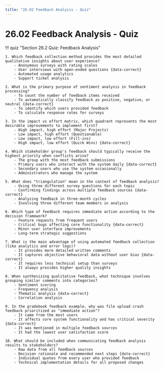 ```yaml
---
title: "26.02 Feedback Analysis - Quiz"
---
```


# 26.02 Feedback Analysis - Quiz

!!! quiz "Section 26.2 Quiz: Feedback Analysis"

    1. Which feedback collection method provides the most detailed qualitative insights about user experience?
        - Anonymous surveys with rating scales
        - User interviews with open-ended questions {data-correct}
        - Automated usage analytics
        - Support ticket analysis

    2. What is the primary purpose of sentiment analysis in feedback processing?
        - To count the number of feedback items received
        - To automatically classify feedback as positive, negative, or neutral {data-correct}
        - To identify which users provided feedback
        - To calculate response rates for surveys

    3. In the impact vs effort matrix, which quadrant represents the most desirable improvements to implement first?
        - High impact, high effort (Major Projects)
        - Low impact, high effort (Questionable)
        - Low impact, low effort (Fill-ins)
        - High impact, low effort (Quick Wins) {data-correct}

    4. Which stakeholder group's feedback should typically receive the highest priority when conflicts arise?
        - The group with the most feedback submissions
        - Primary users who interact with the system daily {data-correct}
        - Secondary users who use the system occasionally
        - Administrators who manage the system

    5. What does "triangulation" mean in the context of feedback analysis?
        - Using three different survey questions for each topic
        - Confirming findings across multiple feedback sources {data-correct}
        - Analyzing feedback in three-month cycles
        - Involving three different team members in analysis

    6. Which type of feedback requires immediate action according to the decision framework?
        - Feature requests from frequent users
        - Critical bugs affecting core functionality {data-correct}
        - Minor user interface improvements
        - Long-term strategic suggestions

    7. What is the main advantage of using automated feedback collection (like analytics and error logs)?
        - It provides more detailed written comments
        - It captures objective behavioral data without user bias {data-correct}
        - It requires less technical setup than surveys
        - It always provides higher quality insights

    8. When synthesizing qualitative feedback, what technique involves grouping similar comments into categories?
        - Sentiment scoring
        - Frequency analysis
        - Thematic analysis {data-correct}
        - Correlation analysis

    9. In the gradebook feedback example, why was file upload crash feedback prioritized as "immediate action"?
        - It came from the most users
        - It affects core system functionality and has critical severity {data-correct}
        - It was mentioned in multiple feedback sources
        - It had the lowest user satisfaction score

    10. What should be included when communicating feedback analysis results to stakeholders?
        - Raw data from all feedback sources
        - Decision rationale and recommended next steps {data-correct}
        - Individual quotes from every user who provided feedback
        - Technical implementation details for all proposed changes
